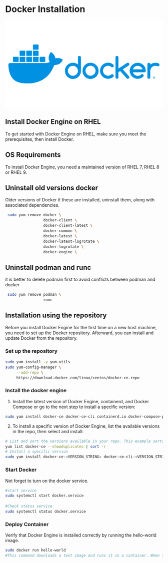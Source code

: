 # Docker Installation

![docker-logo](../../images/dockerlogo-trivy.png)

## Install Docker Engine on RHEL

To get started with Docker Engine on RHEL, make sure you meet the prerequisites, then install Docker.

## OS Requirements

To install Docker Engine, you need a maintained version of RHEL 7, RHEL 8 or RHEL 9.

## Uninstall old versions docker

Older versions of Docker if these are installed, uninstall them, along with associated dependencies.

```bash
 sudo yum remove docker \
                 docker-client \
                 docker-client-latest \
                 docker-common \
                 docker-latest \
                 docker-latest-logrotate \
                 docker-logrotate \
                 docker-engine \
```

## Uninstall podman and runc

it is better to delete podman first to avoid conflicts between podman and docker

```bash
 sudo yum remove podman \
                 runc
```

## Installation using the repository

Before you install Docker Engine for the first time on a new host machine, you need to set up the Docker repository. Afterward, you can install and update Docker from the repository.

### Set up the repository

```bash
sudo yum install -y yum-utils
sudo yum-config-manager \
     --add-repo \
     https://download.docker.com/linux/centos/docker-ce.repo
```

### Install the docker engine

1. Install the latest version of Docker Engine, containerd, and Docker Compose or go to the next step to install a specific version:

```bash
sudo yum install docker-ce docker-ce-cli containerd.io docker-compose-plugin
```

2. To install a specific version of Docker Engine, list the available versions in the repo, then select and install:

```bash
# List and sort the versions available in your repo. This example sorts results by version number, highest to lowest, and is truncated:
yum list docker-ce --showduplicates | sort -r
# Install a specific version
sudo yum install docker-ce-<VERSION_STRING> docker-ce-cli-<VERSION_STRING> containerd.io docker-compose-plugin
```

### Start Docker

Not forget to turn on the docker service.

```bash
#start service
sudo systemctl start docker.service

#Check status service
sudo systemctl status docker.service

```

### Deploy Container

Verify that Docker Engine is installed correctly by running the hello-world image.

```bash
sudo docker run hello-world
#This command downloads a test image and runs it in a container. When the container runs, it prints a message and exits.
```
